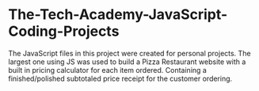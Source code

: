 # The-Tech-Academy-JavaScript-Coding-Projects

The JavaScript files in this project were created for personal projects. The largest one using JS was used to build a Pizza Restaurant website with a built in pricing calculator for each item ordered. Containing a finished/polished subtotaled price receipt for the customer ordering.
